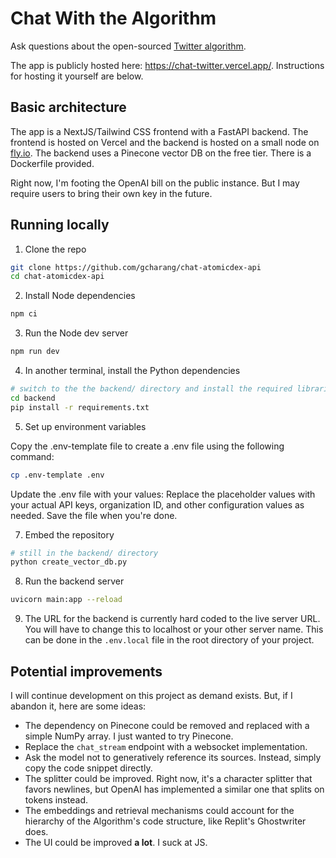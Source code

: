 # Chat With the Algorithm

Ask questions about the open-sourced [Twitter algorithm](https://github.com/twitter/the-algorithm).

The app is publicly hosted here: https://chat-twitter.vercel.app/. Instructions for hosting it yourself are below.

## Basic architecture

The app is a NextJS/Tailwind CSS frontend with a FastAPI backend. The frontend is hosted on Vercel and the backend is hosted on a small node on [fly.io](https://fly.io/). The backend uses a Pinecone vector DB on the free tier. There is a Dockerfile provided.

Right now, I'm footing the OpenAI bill on the public instance. But I may require users to bring their own key in the future.

## Running locally

1. Clone the repo

```bash
git clone https://github.com/gcharang/chat-atomicdex-api
cd chat-atomicdex-api
```

2. Install Node dependencies

```bash
npm ci
```

3. Run the Node dev server

```bash
npm run dev
```

4. In another terminal, install the Python dependencies

```bash
# switch to the the backend/ directory and install the required libraries
cd backend 
pip install -r requirements.txt
```

5. Set up environment variables

Copy the .env-template file to create a .env file using the following command:

```bash
cp .env-template .env
```

Update the .env file with your values:
Replace the placeholder values with your actual API keys, organization ID, and other configuration values as needed. Save the file when you're done.

7. Embed the repository

```bash
# still in the backend/ directory
python create_vector_db.py
```

8. Run the backend server

```bash
uvicorn main:app --reload
```

9. The URL for the backend is currently hard coded to the live server URL. You will have to change this to localhost or your other server name. This can be done in the `.env.local` file in the root directory of your project.

## Potential improvements

I will continue development on this project as demand exists. But, if I abandon it, here are some ideas:

- The dependency on Pinecone could be removed and replaced with a simple NumPy array. I just wanted to try Pinecone.
- Replace the `chat_stream` endpoint with a websocket implementation.
- Ask the model not to generatively reference its sources. Instead, simply copy the code snippet directly.
- The splitter could be improved. Right now, it's a character splitter that favors newlines, but OpenAI has implemented a similar one that splits on tokens instead.
- The embeddings and retrieval mechanisms could account for the hierarchy of the Algorithm's code structure, like Replit's Ghostwriter does.
- The UI could be improved **a lot**. I suck at JS.